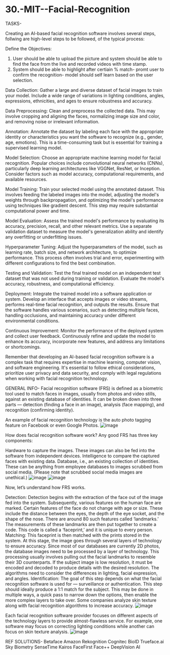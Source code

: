 # 30.-MIT--Facial-Recognition
TASKS-

Creating an AI-based facial recognition software involves several steps, follwing are high-level steps to be followed, of the typical process:

Define the Objectives: 
1. User should be able to upload the picture and system should be able to find the face from the live and recorded videos with time stamp.
2. System should be able to highlight after certiain % match- promt user to confirm the recognition- model should self learn based on the user selection.

Data Collection: Gather a large and diverse dataset of facial images to train your model. Include a wide range of variations in lighting conditions, angles, expressions, ethnicities, and ages to ensure robustness and accuracy.

Data Preprocessing: Clean and preprocess the collected data. This may involve cropping and aligning the faces, normalizing image size and color, and removing noise or irrelevant information.

Annotation: Annotate the dataset by labeling each face with the appropriate identity or characteristics you want the software to recognize (e.g., gender, age, emotions). This is a time-consuming task but is essential for training a supervised learning model.

Model Selection: Choose an appropriate machine learning model for facial recognition. Popular choices include convolutional neural networks (CNNs), particularly deep learning architectures like VGGNet, ResNet, or Inception. Consider factors such as model accuracy, computational requirements, and available resources.

Model Training: Train your selected model using the annotated dataset. This involves feeding the labeled images into the model, adjusting the model's weights through backpropagation, and optimizing the model's performance using techniques like gradient descent. This step may require substantial computational power and time.

Model Evaluation: Assess the trained model's performance by evaluating its accuracy, precision, recall, and other relevant metrics. Use a separate validation dataset to measure the model's generalization ability and identify any overfitting or underfitting issues.

Hyperparameter Tuning: Adjust the hyperparameters of the model, such as learning rate, batch size, and network architecture, to optimize performance. This process often involves trial and error, experimenting with different configurations to find the best combination.

Testing and Validation: Test the final trained model on an independent test dataset that was not used during training or validation. Evaluate the model's accuracy, robustness, and computational efficiency.

Deployment: Integrate the trained model into a software application or system. Develop an interface that accepts images or video streams, performs real-time facial recognition, and outputs the results. Ensure that the software handles various scenarios, such as detecting multiple faces, handling occlusions, and maintaining accuracy under different environmental conditions.

Continuous Improvement: Monitor the performance of the deployed system and collect user feedback. Continuously refine and update the model to enhance its accuracy, incorporate new features, and address any limitations or shortcomings.

Remember that developing an AI-based facial recognition software is a complex task that requires expertise in machine learning, computer vision, and software engineering. It's essential to follow ethical considerations, prioritize user privacy and data security, and comply with legal regulations when working with facial recognition technology.

GENERAL INFO-
Facial recognition software (FRS) is defined as a biometric tool used to match faces in images, usually from photos and video stills, against an existing database of identities. It can be broken down into three parts — detection (finding a face in an image), analysis (face mapping), and recognition (confirming identity). 

An example of facial recognition technology is the auto photo tagging feature on Facebook or even Google Photos. 
![image](https://github.com/Novius-ISSS-AI/30.-MIT--Facial-Recognition/assets/129680262/3ccdc3d6-34e9-443b-bcfd-ca88a7ddee90)

How does facial recognition software work?
Any good FRS has three key components:

Hardware to capture the images. These images can also be fed into the software from independent devices.
Intelligence to compare the captured faces with existing data.
Database, i.e., an existing collection of identities. These can be anything from employee databases to images scrubbed from social media. (Please note that scrubbed social media images are unethical.)
![image](https://github.com/Novius-ISSS-AI/30.-MIT--Facial-Recognition/assets/129680262/8d227163-cd82-4c3d-b135-26737d4b7902)
![image](https://github.com/Novius-ISSS-AI/30.-MIT--Facial-Recognition/assets/129680262/76b0e3b7-8f01-4fa4-8d80-62892bb2b026)

Now, let’s understand how FRS works.

Detection: Detection begins with the extraction of the face out of the image fed into the system. Subsequently, various features on the human face are marked. Certain features of the face do not change with age or size. These include the distance between the eyes, the depth of the eye socket, and the shape of the nose. There are around 80 such features called ‘landmarks.’ The measurements of these landmarks are then put together to create a code. This code is called a ‘faceprint,’ and it is unique to every person.
Matching: This faceprint is then matched with the prints stored in the system. At this stage, the image goes through several layers of technology to ensure accuracy. Since most of our databases are currently 2D photos, the database images need to be processed by a layer of technology. This processing usually involves pulling out the facial landmarks to resemble their 3D counterparts. If the subject image is low resolution, it must be encoded and decoded to produce details with the desired resolution. The algorithms need to consider the differences in lighting, facial expression, and angles.
Identification: The goal of this step depends on what the facial recognition software is used for — surveillance or authentication. This step should ideally produce a 1:1 match for the subject. This may be done in multiple ways, a quick pass to narrow down the options, then enable the more complex layers to take over. Some companies analyze skin texture along with facial recognition algorithms to increase accuracy.
![image](https://github.com/Novius-ISSS-AI/30.-MIT--Facial-Recognition/assets/129680262/86e46d74-7b3e-44b3-a2eb-d675d535222c)

Each facial recognition software provider focuses on different aspects of the technology layers to provide almost-flawless service. For example, one software may focus on correcting lighting conditions while another can focus on skin texture analysis. 
![image](https://github.com/Novius-ISSS-AI/30.-MIT--Facial-Recognition/assets/129680262/975daa84-ce03-406b-8c2c-e6f61c287b47)

REF SOLUTIONS-
Betaface
Amazon Rekognition
Cognitec
BioID
Trueface.ai
Sky Biometry
SenseTime
Kairos
FaceFirst
Face++
DeepVision AI
